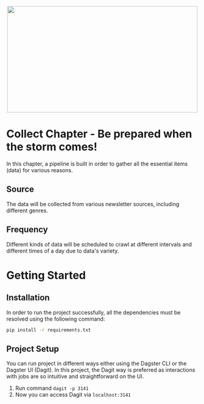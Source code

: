 <p align="center"><img src="https://i.ibb.co/wyMr7F2/image.png" width="500" height="280"/></p>

# Collect Chapter - Be prepared when the storm comes!

In this chapter, a pipeline is built in order to gather all the essential items (data) for various reasons.

## Source

The data will be collected from various newsletter sources, including different genres.

## Frequency

Different kinds of data will be scheduled to crawl at different intervals and different times of a day due to data's variety.

# Getting Started

## Installation

In order to run the project successfully, all the dependencies must be resolved using the following command:

```bash
pip install -r requirements.txt
```

## Project Setup

You can run project in different ways either using the Dagster CLI or the Dagster UI (Dagit). In this project, the Dagit way is preferred as interactions with jobs are so intuitive and straightforward on the UI.

1. Run command `dagit -p 3141`
2. Now you can access Dagit via `localhost:3141`
